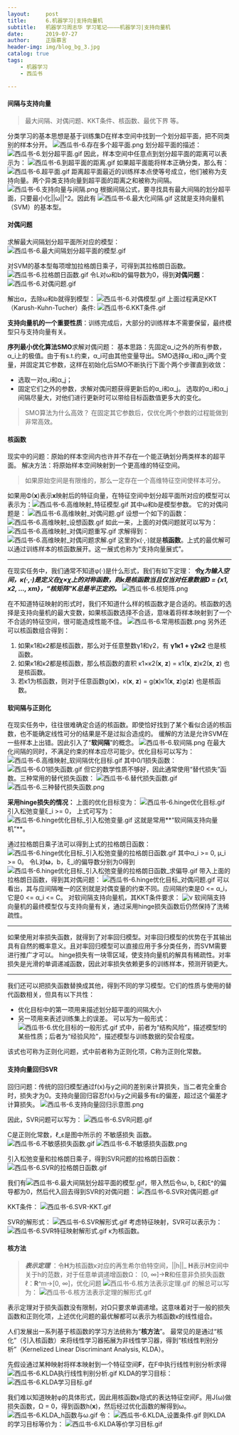 ```yaml
---
layout:     post
title:      6.机器学习|支持向量机
subtitle:   机器学习周志华 学习笔记————机器学习|支持向量机
date:       2019-07-27
author:     正版慕言
header-img: img/blog_bg_3.jpg
catalog: true
tags:
    - 机器学习
    - 西瓜书

---
```


#### 间隔与支持向量

> 最大间隔、对偶问题、KKT条件、核函数、最优下界 等。

分类学习的基本思想是基于训练集D在样本空间中找到一个划分超平面，把不同类别的样本分开。
![西瓜书-6.存在多个超平面.png](/img/西瓜书-6.存在多个超平面.png)
划分超平面的描述：
![西瓜书-6.划分超平面.gif](/img/西瓜书-6.划分超平面.gif)
因此，样本空间中任意点到划分超平面的距离可以表示为：
![西瓜书-6.到超平面的距离.gif](/img/西瓜书-6.到超平面的距离.gif)
如果超平面能将样本正确分类，那么有：
![西瓜书-6.超平面.gif](/img/西瓜书-6.超平面.gif)
距离超平面最近的训练样本点使等号成立，他们被称为支持向量。两个异类支持向量到超平面的距离之和被称为间隔。
![西瓜书-6.支持向量与间隔.png](/img/西瓜书-6.支持向量与间隔.png)
根据间隔公式，要寻找具有最大间隔的划分超平面，只要最小化||ω||^2。因此有
![西瓜书-6.最大化间隔.gif](/img/西瓜书-6.最大化间隔.gif)
这就是支持向量机（SVM）的基本型。

#### 对偶问题
求解最大间隔划分超平面所对应的模型：
![西瓜书-6.最大间隔划分超平面的模型.gif](/img/西瓜书-6.最大间隔划分超平面的模型.gif)

对SVM的基本型每项增加拉格朗日乘子，可得到其拉格朗日函数。
![西瓜书-6.拉格朗日函数.gif](/img/西瓜书-6.拉格朗日函数.gif)
令L对ω和b的偏导数为0，得到**对偶问题**：
![西瓜书-6.对偶问题.gif](/img/西瓜书-6.对偶问题.gif)

解出α，去除ω和b就得到模型：
![西瓜书-6.对偶模型.gif](/img/西瓜书-6.对偶模型.gif)
上面过程满足KKT（Karush-Kuhn-Tucher）条件:
![西瓜书-6.KKT条件.gif](/img/西瓜书-6.KKT条件.gif)

**支持向量机的一个重要性质**：训练完成后，大部分的训练样本不需要保留，最终模型只与支持向量有关。

**序列最小优化算法SMO**求解对偶问题：
基本思路：先固定α_i之外的所有参数，α_i上的极值。由于有s.t.约束，α_i可由其他变量导出。SMO选择α_i和α_j两个变量，并固定其它参数，这样在初始化后SMO不断执行下面个两个步骤直到收敛：
* 选取一对α_i和α_j；
* 固定它们之外的参数，求解对偶问题获得更新后的α_i和α_j。
选取的α_i和α_j间隔尽量大，对他们进行更新时可以带给目标函数值更多大的变化。

> SMO算法为什么高效？
> 在固定其它参数后，仅优化两个参数的过程能做到非常高效。

#### 核函数
现实中的问题：原始的样本空间内也许并不存在一个能正确划分两类样本的超平面。
解决方法：将原始样本空间映射到一个更高维的特征空间。
> 如果原始空间是有限维的，那么一定存在一个高维特征空间使样本可分。

如果用Φ(**x**)表示**x**映射后的特征向量，在特征空间中划分超平面所对应的模型可以表示为：![西瓜书-6.高维映射_特征模型.gif](/img/西瓜书-6.高维映射_特征模型.gif)
其中ω和b是模型参数。
它的对偶问题是：
![西瓜书-6.高维映射_对偶问题.gif](/img/西瓜书-6.高维映射_对偶问题.gif)
设想一个如下的函数：
![西瓜书-6.高维映射_设想函数.gif](/img/西瓜书-6.高维映射_设想函数.gif)
如此一来，上面的对偶问题就可以写为：
![西瓜书-6.高维映射_对偶问题重写.gif](/img/西瓜书-6.高维映射_对偶问题重写.gif)
求解得到：
![西瓜书-6.高维映射_对偶问题求解.gif](/img/西瓜书-6.高维映射_对偶问题求解.gif)
这里的κ(·,·)就是**核函数**。上式的最优解可以通过训练样本的核函数展开。这一展式也称为“支持向量展式”。

---
在现实任务中，我们通常不知道φ(·)是什么形式，我们有如下定理：
***令χ为输入空间，κ(·,·)是定义在χ×χ上的对称函数，则κ是核函数当且仅当对任意数据D = {x1, x2, ..., xm}，“核矩阵”K总是半正定的。***
![西瓜书-6.核矩阵.png](/img/西瓜书-6.核矩阵.png)

在不知道特征映射的形式时，我们不知道什么样的核函数才是合适的。核函数的选择是支持向量机的最大变数，如果核函数选择不合适，意味着将样本映射到了一个不合适的特征空间，很可能造成性能不佳。
![西瓜书-6.常用核函数.png](/img/西瓜书-6.常用核函数.png)
另外还可以核函数组合得到：
1. 如果κ1和κ2都是核函数，那么对于任意整数γ1和γ2，有 **γ1κ1 + γ2κ2** 也是核函数。
2. 如果κ1和κ2都是核函数，那么核函数的直积 κ1×κ2(**x**, **z**) = κ1(**x**, **z**)κ2(**x**, **z**) 也是核函数。
3. 若κ1为核函数，则对于任意函数g(**x**)，κ(**x**, **z**) = g(**x**)κ1(**x**, **z**)g(**z**) 也是核函数。

#### 软间隔与正则化

在现实任务中，往往很难确定合适的核函数。即使恰好找到了某个看似合适的核函数，也不能确定线性可分的结果是不是过拟合造成的。
缓解的方法是允许SVM在一些样本上出错。因此引入了“**软间隔**”的概念。
![西瓜书-6.软间隔.png](/img/西瓜书-6.软间隔.png)
在最大化间隔的同时，不满足约束的样本应尽可能少。优化目标可以写为：
![西瓜书-6.高维映射_软间隔优化目标.gif](/img/西瓜书-6.高维映射_软间隔优化目标.gif)
其中0/1损失函数：
![西瓜书-6.01损失函数.gif](/img/西瓜书-6.01损失函数.gif)
但它的数学性质不够好，因此通常使用“替代损失”函数。三种常用的替代损失函数：
![西瓜书-6.替代损失函数.gif](/img/西瓜书-6.替代损失函数.gif)
![西瓜书-6.三种替代损失函数.png](/img/西瓜书-6.三种替代损失函数.png)

**采用hinge损失的情况：**
上面的优化目标变为：
![西瓜书-6.hinge优化目标.gif](/img/西瓜书-6.hinge优化目标.gif)
引入松弛变量ξ_i >= 0， 上式可写为：
![西瓜书-6.hinge优化目标_引入松弛变量.gif](/img/西瓜书-6.hinge优化目标_引入松弛变量.gif)
这就是常用**“软间隔支持向量机”**。

通过拉格朗日乘子法可以得到上式的拉格朗日函数：
![西瓜书-6.hinge优化目标_引入松弛变量的拉格朗日函数.gif](/img/西瓜书-6.hinge优化目标_引入松弛变量的拉格朗日函数.gif)
其中α_i >= 0, μ_i >= 0。
令L对**ω**，b，ξ_i的偏导数分别为0得到
![西瓜书-6.hinge优化目标_引入松弛变量的拉格朗日函数_求偏导.gif](/img/西瓜书-6.hinge优化目标_引入松弛变量的拉格朗日函数_求偏导.gif)
带入上面的拉格朗日函数，得到其对偶问题：
![西瓜书-6.hinge优化目标_对偶问题.gif](/img/西瓜书-6.hinge优化目标_对偶问题.gif)
可以看出，其与应间隔唯一的区别就是对偶变量的约束不同。应间隔约束是0 <= α_i，它是0 <= α_i <= C。
对软间隔支持向量机，其KKT条件要求：
![v](/img/西瓜书-6.hinge优化目标_KKT.gif)
软间隔支持向量机的最终模型仅与支持向量有关，通过采用hinge损失函数后仍然保持了洗稀疏性。

---

如果使用对率损失函数，就得到了对率回归模型。对率回归模型的优势在于其输出具有自然的概率意义。且对率回归模型可以直接应用于多分类任务，而SVM需要进行推广才可以。
hinge损失有一块零区域，使支持向量机的解具有稀疏性。对率损失是光滑的单调递减函数，因此对率损失依赖更多的训练样本，预测开销更大。

---

我们还可以把损失函数替换成其他，得到不同的学习模型。它们的性质与使用的替代函数相关，但具有以下共性：
* 优化目标中的第一项用来描述划分超平面的间隔大小
* 另一项用来表述训练集上的误差。
可以写为一般形式：
![西瓜书-6.优化目标的一般形式.gif](/img/西瓜书-6.优化目标的一般形式.gif)
式中，前者为“结构风险”，描述模型f的某些性质；后者为“经验风险”，描述模型与训练数据的契合程度。

该式也可称为正则化问题，式中前者称为正则化项，C称为正则化常数。

#### 支持向量回归SVR
回归问题：传统的回归模型通过f(x)与y之间的差别来计算损失，当二者完全重合时，损失才为0。支持向量回归容忍f(x)与y之间最多有ε的偏差，超过这个偏差才计算损失。
![西瓜书-6.支持向量回归示意图.png](/img/西瓜书-6.支持向量回归示意图.png)

因此，SVR问题可以写为：
![西瓜书-6.SVR问题.gif](/img/西瓜书-6.SVR问题.gif)

C是正则化常数，ℓ_ε是图中所示的 不敏感损失 函数。
![西瓜书-6.不敏感损失函数.gif](/img/西瓜书-6.不敏感损失函数.gif)
![西瓜书-6.不敏感损失函数.png](/img/西瓜书-6.不敏感损失函数.png)

引入松弛变量和拉格朗日乘子，得到SVR问题的拉格朗日函数：
![西瓜书-6.SVR的拉格朗日函数.gif](/img/西瓜书-6.SVR的拉格朗日函数.gif)

我们有![西瓜书-6.最大间隔划分超平面的模型.gif](/img/西瓜书-6.最大间隔划分超平面的模型.gif)，带入然后令ω, b, ξ和ξ^的偏导都为0，然后代入回去得到SVR的对偶问题：
![西瓜书-6.SVR对偶问题.gif](/img/西瓜书-6.SVR对偶问题.gif)

KKT条件：
![西瓜书-6.SVR-KKT.gif](/img/西瓜书-6.SVR-KKT.gif)

SVR的解形式：
![西瓜书-6.SVR解形式.gif](/img/西瓜书-6.SVR解形式.gif)
考虑特征映射，SVR可以表示为：
![西瓜书-6.SVR特征映射解形式.gif](/img/西瓜书-6.SVR特征映射解形式.gif)
κ为核函数。

#### 核方法
> ***表示定理*** ：令**H**为核函数κ对应的再生希尔伯特空间，||h||_ **H**表示**H**空间中关于h的范数，对于任意单调递增函数Ω：
> [0, ∞]→**R**和任意非负损失函数ℓ：**R**^m→[0, ∞]，优化问题
> ![西瓜书-6.核方法表示定理.gif](/img/西瓜书-6.核方法表示定理.gif)
> 的解总可以写为：
> ![西瓜书-6.核方法表示定理的解形式.gif](/img/西瓜书-6.核方法表示定理的解形式.gif)

表示定理对于损失函数没有限制，对Ω只要求单调递增。这意味着对于一般的损失函数和正则化项，上述优化问题的最优解都可以表示为核函数κ的线性组合。

人们发展出一系列基于核函数的学习方法统称为“**核方法**”。
最常见的是通过“核化”（引入核函数）来将线性学习器拓展为非线性学习器，得到“核线性判别分析”（Kernelized Linear Discriminant Analysis, KLDA）。

先假设通过某种映射将样本映射到一个特征空间**F**，在F中执行线性判别分析求得
![西瓜书-6.KLDA执行线性判别分析.gif](/img/西瓜书-6.KLDA执行线性判别分析.gif)
KLDA的学习目标：
![西瓜书-6.KLDA学习目标.gif](/img/西瓜书-6.KLDA学习目标.gif)

我们难以知道映射φ的具体形式，因此用核函数κ隐式的表达特征空间F。用J(ω)做损失函数，Ω = 0，得到函数h(**x**)，然后经过优化函数的解得到ω。
![西瓜书-6.KLDA_h函数与ω.gif](/img/西瓜书-6.KLDA_h函数与ω.gif)
令：
![西瓜书-6.KLDA_设置条件.gif](/img/西瓜书-6.KLDA_设置条件.gif)
则KLDA的学习目标等价为：
![西瓜书-6.KLDA等价学习目标.gif](/img/西瓜书-6.KLDA等价学习目标.gif)

